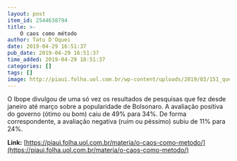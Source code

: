 ```yaml
---
layout: post
item_id: 2544638794
title: >-
    O caos como método
author: Tatu D'Oquei
date: 2019-04-29 16:51:37
pub_date: 2019-04-29 16:51:37
time_added: 2019-04-29 18:51:37
categories: []
tags: []
image: http://piaui.folha.uol.com.br/wp-content/uploads/2019/03/151_questoesbrasileiras_redes.jpg
---
```


O Ibope divulgou de uma só vez os resultados de pesquisas que fez desde janeiro até março sobre a popularidade de Bolsonaro. A avaliação positiva do governo (ótimo ou bom) caiu de 49% para 34%. De forma correspondente, a avaliação negativa (ruim ou péssimo) subiu de 11% para 24%.

**Link:** [https://piaui.folha.uol.com.br/materia/o-caos-como-metodo/](https://piaui.folha.uol.com.br/materia/o-caos-como-metodo/)

